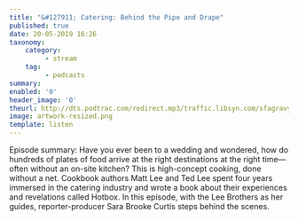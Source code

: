 ```yaml
---
title: "&#127911; Catering: Behind the Pipe and Drape"
published: true
date: 20-05-2019 16:26
taxonomy:
    category:
         - stream
    tag:
         - podcasts
summary:
enabled: '0'
header_image: '0'
theurl: http://dts.podtrac.com/redirect.mp3/traffic.libsyn.com/sfagravy/Catering.Final.mp3?dest-id=228971
image: artwork-resized.png
template: listen
---
```

 
Episode summary: Have you ever been to a wedding and wondered, how do hundreds of plates of food arrive at the right destinations at the right time—often without an on-site kitchen? This is high-concept cooking, done without a net. Cookbook authors Matt Lee and Ted Lee spent four years immersed in the catering industry and wrote a book about their experiences and revelations called Hotbox. In this episode, with the Lee Brothers as her guides, reporter-producer Sara Brooke Curtis steps behind the scenes.
